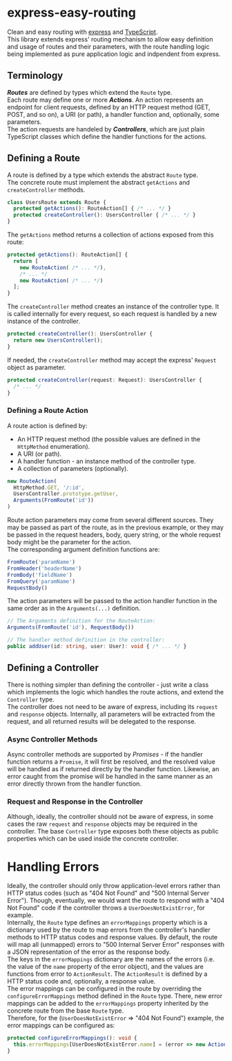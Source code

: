 # express-easy-routing
Clean and easy routing with [express](https://expressjs.com/) and [TypeScript](https://www.typescriptlang.org/).  
This library extends express' routing mechanism to allow easy definition and usage of routes and their parameters, with the route handling logic being implemented as pure application logic and indpendent from express.

## Terminology
***Routes*** are defined by types which extend the `Route` type.  
Each route may define one or more ***Actions***. An action represents an endpoint for client requests, defined by an HTTP request method (GET, POST, and so on), a URI (or path), a handler function and, optionally, some parameters.  
The action requests are handeled by ***Controllers***, which are just plain TypeScript classes which define the handler functions for the actions.

## Defining a Route
A route is defined by a type which extends the abstract `Route` type.  
The concrete route must implement the abstract `getActions` and `createController` methods.
```ts
class UsersRoute extends Route {
  protected getActions(): RouteAction[] { /* ... */ }
  protected createController(): UsersController { /* ... */ }
}
```
The `getActions` method returns a collection of actions exposed from this route:
```ts
protected getActions(): RouteAction[] {
  return [
    new RouteAction( /* ... */),
    /* ... */
    new RouteAction( /* ... */)
  ];
}
```
The `createController` method creates an instance of the controller type. It is called internally for every request, so each request is handled by a new instance of the controller.  
```ts
protected createController(): UsersController {
  return new UsersController();
}
```
If needed, the `createController` method may accept the express' `Request` object as parameter.
```ts
protected createController(request: Request): UsersController {
  /* ... */
}
```
### Defining a Route Action
A route action is defined by:
- An HTTP request method (the possible values are defined in the `HttpMethod` enumeration).
- A URI (or path).
- A handler function - an instance method of the controller type.
- A collection of parameters (optionally).

```ts
new RouteAction(
  HttpMethod.GET, '/:id',
  UsersController.prototype.getUser,
  Arguments(FromRoute('id'))
)
```
Route action parameters may come from several different sources. They may be passed as part of the route, as in the previous example, or they may be passed in the request headers, body, query string, or the whole request body might be the parameter for the action.  
The corresponding argument definition functions are:
```ts
FromRoute('paramName')
FromHeader('headerName')
FromBody('fieldName')
FromQuery('paramName')
RequestBody()
```
The action parameters will be passed to the action handler function in the same order as in the `Arguments(...)` definition.
```ts
// The Arguments definition for the RouteAction:
Arguments(FromRoute('id'), RequestBody())

// The handler method definition in the controller:
public addUser(id: string, user: User): void { /* ... */ }
```

## Defining a Controller
There is nothing simpler than defining the controller - just write a class which implements the logic which handles the route actions, and extend the `Controller` type.  
The controller does not need to be aware of express, including its `request` and `response` objects. Internally, all parameters will be extracted from the request, and all returned results will be delegated to the response.

### Async Controller Methods
Async controller methods are supported by *Promises* - if the handler function returns a `Promise`, it will first be resolved, and the resolved value will be handled as if returned directly by the handler function. Likewise, an error caught from the promise will be handled in the same manner as an error directly thrown from the handler function.

### Request and Response in the Controller
Although, ideally, the controller should not be aware of express, in some cases the raw `request` and `response` objects may be required in the controller. The base `Controller` type exposes both these objects as public properties which can be used inside the concrete controller.

# Handling Errors
Ideally, the controller should only throw application-level errors rather than HTTP status codes (such as "404 Not Found" and "500 Internal Server Error"). Though, eventually, we would want the route to respond with a "404 Not Found" code if the controller throws a `UserDoesNotExistError`, for example.  
Internally, the `Route` type defines an `errorMappings` property which is a dictionary used by the route to map errors from the controller's handler methods to HTTP status codes and response values. By default, the route will map all (unmapped) errors to "500 Internal Server Error" responses with a JSON representation of the error as the response body.  
The keys in the `errorMappings` dictionary are the names of the errors (i.e. the value of the `name` property of the error object), and the values are functions from error to `ActionResult`. The `ActionResult` is defined by a HTTP status code and, optionally, a response value.  
The error mappings can be configured in the route by overriding the `configureErrorMappings` method defined in the `Route` type. There, new error mappings can be added to the `errorMappings` property inherited by the concrete route from the base `Route` type.  
Therefore, for the (`UserDoesNotExistError` => "404 Not Found") example, the error mappings can be configured as:
```ts
protected configureErrorMappings(): void {
  this.errorMappings[UserDoesNotExistError.name] = (error => new ActionResult(HttpStatus.NOT_FOUND));
}
```
